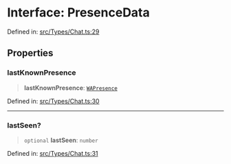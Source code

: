 # Interface: PresenceData

Defined in: [src/Types/Chat.ts:29](https://github.com/Fokusdotid/Baileys/blob/039f28db78950e3bac7c407f144ea390dcdf207d/src/Types/Chat.ts#L29)

## Properties

### lastKnownPresence

> **lastKnownPresence**: [`WAPresence`](../type-aliases/WAPresence.md)

Defined in: [src/Types/Chat.ts:30](https://github.com/Fokusdotid/Baileys/blob/039f28db78950e3bac7c407f144ea390dcdf207d/src/Types/Chat.ts#L30)

***

### lastSeen?

> `optional` **lastSeen**: `number`

Defined in: [src/Types/Chat.ts:31](https://github.com/Fokusdotid/Baileys/blob/039f28db78950e3bac7c407f144ea390dcdf207d/src/Types/Chat.ts#L31)
